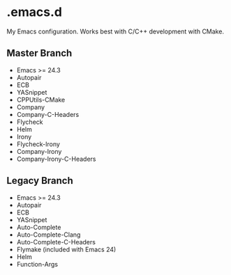 # .emacs.d
My Emacs configuration. Works best with C/C++ development with CMake.

Master Branch
----------------
- Emacs >= 24.3
- Autopair
- ECB
- YASnippet
- CPPUtils-CMake
- Company
- Company-C-Headers
- Flycheck
- Helm
- Irony
- Flycheck-Irony
- Company-Irony
- Company-Irony-C-Headers

Legacy Branch
---------------
- Emacs >= 24.3
- Autopair
- ECB
- YASnippet
- Auto-Complete
- Auto-Complete-Clang
- Auto-Complete-C-Headers
- Flymake (included with Emacs 24)
- Helm
- Function-Args
